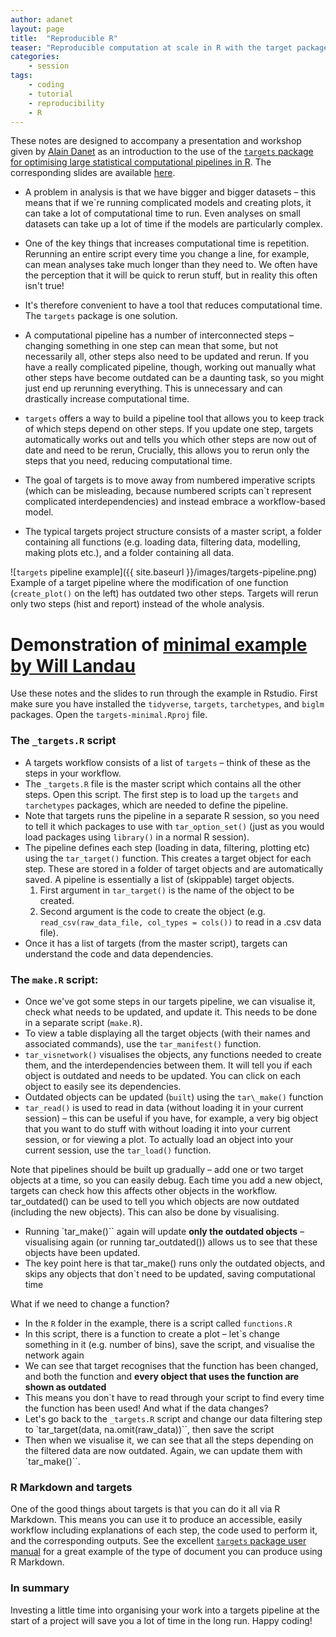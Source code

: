 ```yaml
---
author: adanet
layout: page
title:  "Reproducible R"
teaser: "Reproducible computation at scale in R with the target package"
categories:
    - session
tags:
    - coding
    - tutorial
    - reproducibility
    - R
---
```


These notes are designed to accompany a presentation and workshop given by [Alain Danet](https://alaindanet.github.io/index.html) as an introduction to the use of the [`targets` package for optimising large statistical computational pipelines in R](https://docs.ropensci.org/targets/). The corresponding slides are available [here](https://drive.google.com/file/d/1uYbEDScTP0MMmDU0uboUDdZO2EEbXa5u/view?usp=drive_link).

 * A problem in analysis is that we have bigger and bigger datasets – this means that if we`re running complicated models and creating plots, it can take a lot of computational time to run. Even analyses on small datasets can take up a lot of time if the models are particularly complex.

 * One of the key things that increases computational time is repetition. Rerunning an entire script every time you change a line, for example, can mean analyses take much longer than they need to. We often have the perception that it will be quick to rerun stuff, but in reality this often isn't true!

 * It's therefore convenient to have a tool that reduces computational time. The `targets` package is one solution.

 * A computational pipeline has a number of interconnected steps – changing something in one step can mean that some, but not necessarily all, other steps also need to be updated and rerun. If you have a really complicated pipeline, though, working out manually what other steps have become outdated can be a daunting task, so you might just end up rerunning everything. This is unnecessary and can drastically increase computational time.

 * `targets` offers a way to build a pipeline tool that allows you to keep track of which steps depend on other steps. If you update one step, targets automatically works out and tells you which other steps are now out of date and need to be rerun, Crucially, this allows you to rerun only the steps that you need, reducing computational time.

 * The goal of targets is to move away from numbered imperative scripts (which can be misleading, because numbered scripts can`t represent complicated interdependencies) and instead embrace a workflow-based model.
 
 * The typical targets project structure consists of a master script, a folder containing all functions (e.g. loading data, filtering data, modelling, making plots etc.), and a folder containing all data.

 ![`targets` pipeline example]({{ site.baseurl }}/images/targets-pipeline.png)
 Example of a target pipeline where the modification of one function (`create_plot()` on the left) has outdated two other steps. Targets will rerun only two steps (hist and report) instead of the whole analysis.


# Demonstration of [minimal example by Will Landau](https://github.com/wlandau/targets-minimal/archive/refs/heads/main.zip)

Use these notes and the slides to run through the example in Rstudio. First make sure you have installed the `tidyverse`, `targets`, `tarchetypes`, and `biglm` packages. Open the `targets-minimal.Rproj` file.

### The `_targets.R` script

 * A targets workflow consists of a list of `targets` – think of these as the steps in your workflow.
 * The `_targets.R` file is the master script which contains all the other steps. Open this script. The first step is to load up the `targets` and `tarchetypes` packages, which are needed to define the pipeline.
 * Note that targets runs the pipeline in a separate R session, so you need to tell it which packages to use with `tar_option_set()` (just as you would load packages using `library()` in a normal R session).
 * The pipeline defines each step (loading in data, filtering, plotting etc) using the `tar_target()` function. This creates a target object for each step. These are stored in a folder of target objects and are automatically saved. A pipeline is essentially a list of (skippable) target objects.
    1. First argument in `tar_target()` is the name of the object to be created.
    2. Second argument is the code to create the object (e.g. `read_csv(raw_data_file, col_types = cols())` to read in a .csv data file).
 * Once it has a list of targets (from the master script), targets can understand the code and data dependencies.

### The `make.R` script:

 * Once we've got some steps in our targets pipeline, we can visualise it, check what needs to be updated, and update it. This needs to be done in a separate script (`make.R`).
 * To view a table displaying all the target objects (with their names and associated commands), use the `tar_manifest()` function.
 * `tar_visnetwork()` visualises the objects, any functions needed to create them, and the interdependencies between them. It will tell you if each object is outdated and needs to be updated. You can click on each object to easily see its dependencies.
 * Outdated objects can be updated (`built`) using the `tar\_make()` function
 * `tar_read()` is used to read in data (without loading it in your current session) – this can be useful if you have, for example, a very big object that you want to do stuff with without loading it into your current session, or for viewing a plot. To actually load an object into your current session, use the `tar_load()` function.
 
Note that pipelines should be built up gradually – add one or two target objects at a time, so you can easily debug. Each time you add a new object, targets can check how this affects other objects in the workflow. tar\_outdated() can be used to tell you which objects are now outdated (including the new objects). This can also be done by visualising.

 * Running `tar\_make()`` again will update **only the outdated objects** – visualising again (or running tar\_outdated()) allows us to see that these objects have been updated.
 * The key point here is that tar\_make() runs only the outdated objects, and skips any objects that don`t need to be updated, saving computational time
 
What if we need to change a function?
 * In the `R` folder in the example, there is a script called `functions.R`
 * In this script, there is a function to create a plot – let`s change something in it (e.g. number of bins), save the script, and visualise the network again
 * We can see that target recognises that the function has been changed, and both the function and **every object that uses the function are shown as outdated**
 * This means you don`t have to read through your script to find every time the function has been used!
And what if the data changes?
 * Let's go back to the `_targets.R` script and change our data filtering step to `tar\_target(data, na.omit(raw_data))``, then save the script
 * Then when we visualise it, we can see that all the steps depending on the filtered data are now outdated. Again, we can update them with `tar_make()``.

### R Markdown and targets

One of the good things about targets is that you can do it all via R Markdown. This means you can use it to produce an accessible, easily workflow including explanations of each step, the code used to perform it, and the corresponding outputs. See the excellent [`targets` package user manual](https://books.ropensci.org/targets/) for a great example of the type of document you can produce using R Markdown.

### In summary

Investing a little time into organising your work into a targets pipeline at the start of a project will save you a lot of time in the long run. Happy coding!
